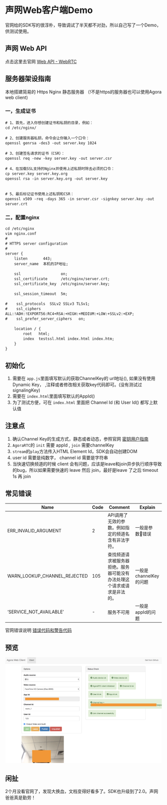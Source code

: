 # 声网Web客户端Demo

官网给的SDK写的很淳朴，导致调试了半天都不对劲，所以自己写了一个Demo，供测试使用。

## 声网 Web API 

点击这里去官网 [Web API - WebRTC ](https://docs.agora.io/cn/2.0.2/product/Video/API%20Reference/web_API_video?platform=Web) 

## 服务器架设指南

本地搭建简易的 Https Nginx 静态服务器 （!不是https的服务器也可以使用Agora web client)

### 一，生成证书
```
# 1、首先，进入你想创建证书和私钥的目录，例如：
cd /etc/nginx/

# 2、创建服务器私钥，命令会让你输入一个口令：
openssl genrsa -des3 -out server.key 1024

# 3、创建签名请求的证书（CSR）：
openssl req -new -key server.key -out server.csr

# 4、在加载SSL支持的Nginx并使用上述私钥时除去必须的口令：
cp server.key server.key.org
openssl rsa -in server.key.org -out server.key


# 5、最后标记证书使用上述私钥和CSR：
openssl x509 -req -days 365 -in server.csr -signkey server.key -out server.crt
```

### 二，配置nginx

```
cd /etc/nginx
vim nginx.conf
#
# HTTPS server configuration
#
server {
    listen       443;
    server_name  本机的IP地址;

    ssl                  on;
    ssl_certificate      /etc/nginx/server.crt;
    ssl_certificate_key  /etc/nginx/server.key;

    ssl_session_timeout  5m;

#    ssl_protocols  SSLv2 SSLv3 TLSv1;
#    ssl_ciphers  ALL:!ADH:!EXPORT56:RC4+RSA:+HIGH:+MEDIUM:+LOW:+SSLv2:+EXP;
#    ssl_prefer_server_ciphers   on;

    location / {
        root   html;
        index  testssl.html index.html index.htm;
    }
}

```

## 初始化

1. 需要在 `app.js`里面填写默认的获取ChannelKey的 url地址(<key url>), 如果没有使用 Dynamic Key， ,注释或者修改相关获取key代码即可。(没有测试过 signalingKey)
1. 需要在 `index.html`里面填写默认的AppId(<App Id>)
1. 为了测试方便，可在 `index.html` 里面把 Channel Id (<Channel Id>和 User Id(<User Id>) 都写上默认值

## 注意点

1. 确认Channel Key的生成方式，静态或者动态，参照官网 [密钥用户指南](https://docs.agora.io/cn/2.0.2/product/Video/Product%20Overview/key#channel-key)
2. `AgoraRTC`的 `init` 需要 appId ,  `join` 需要channelKey
3. `stream`的`play`方法传入HTML Element Id，SDK会自动创建DOM
4. user id 需要是纯数字， channel id 需要是字符串
5. 当快速切换频道的时候 client 会有问题，应该是leave和join异步执行顺序导致的bug，所以如果需要快速的 leave 然后 join，最好是leave 了之后 timeout 1s 再 join

## 常见错误
| Name        | Code           | Comment  | Explain |
| -- |--| -- | -- |
| ERR_INVALID_ARGUMENT | 2 | API调用了无效的参数。例如指定的频道名含有非法字符。 | 一般是参数错误 |
|WARN_LOOKUP_CHANNEL_REJECTED |105| 查找频道请求被服务器拒绝。服务器可能没有办法处理这个请求或请求是非法的。|一般是channelKey的问题 |
|‘SERVICE_NOT_AVAILABLE’| - | 服务不可用 | 一般是appId的问题 |

官网错误说明 [错误代码和警告代码](https://docs.agora.io/cn/2.0.2/faq/faq/error_web)

## 预览

![预览](./capture.png)

## 闲扯

2个月没看官网了，发现大换血，文档变得好看多了。SDK也升级到了2.0。声网爸爸真是勤劳！